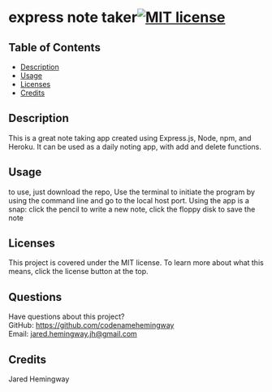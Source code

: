 # express note taker[![MIT license](https://img.shields.io/badge/License-MIT-blue.svg)](https://lbesson.mit-license.org/)

## Table of Contents

- [Description](#description)
- [Usage](#usage)
- [Licenses](#licenses)
- [Credits](#credits)

## Description

This is a great note taking app created using Express.js, Node, npm, and Heroku. It can be used as a daily noting app, with add and delete functions.

## Usage

to use, just download the repo, Use the terminal to initiate the program by using the command line and go to the local host port. Using the app is a snap:
click the pencil to write a new note, click the floppy disk to save the note

## Licenses

This project is covered under the MIT license. To learn more about what this means, click the license button at the top.

## Questions

Have questions about this project?  
 GitHub: https://github.com/codenamehemingway  
 Email: jared.hemingway.jh@gmail.com

## Credits

Jared Hemingway
